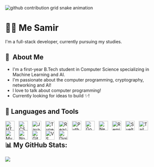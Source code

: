<picture>
  <source media="(prefers-color-scheme: dark)" srcset="https://raw.githubusercontent.com/samocodes/samocodes/output/github-contribution-grid-snake-dark.svg">
  <source media="(prefers-color-scheme: light)" srcset="https://raw.githubusercontent.com/samocodes/samocodes/output/github-contribution-grid-snake.svg">
  <img alt="github contribution grid snake animation" src="https://raw.githubusercontent.com/samocodes/samocodes/output/github-contribution-grid-snake.svg">
</picture>

# 🏄‍♂️ Me Samir
I'm a full-stack developer, currently pursuing my studies.

## :space_invader: &nbsp;About Me
- I'm a first-year B.Tech student in Computer Science specializing in Machine Learning and AI.
- I'm passionate about the computer programming, cryptography, networking and AI!
- I love to talk about computer programming!
- Currently looking for ideas to build ✨!

## 🧰 Languages and Tools

<img align="left" alt="HTML" width="30px" style="padding-right:10px;" src="https://cdn.jsdelivr.net/gh/devicons/devicon/icons/html5/html5-plain.svg" />
<img align="left" alt="CSS" width="30px" style="padding-right:10px;" src="https://cdn.jsdelivr.net/gh/devicons/devicon/icons/css3/css3-plain.svg" />
<img align="left" alt="JavaScript" width="30px" style="padding-right:10px;" src="https://cdn.jsdelivr.net/gh/devicons/devicon/icons/javascript/javascript-plain.svg" />
<img align="left" alt="TypeScript" width="30px" style="padding-right:10px;" src="https://cdn.jsdelivr.net/gh/devicons/devicon/icons/typescript/typescript-original.svg" />
<img align="left" alt="React" width="30px" style="padding-right:10px;" src="https://cdn.jsdelivr.net/gh/devicons/devicon/icons/react/react-original.svg" />
<img align="left" alt="Python" width="30px" style="padding-right:10px;" src="https://cdn.simpleicons.org/python/3776AB" />
<img align="left" alt="Go" width="30px" style="padding-right:10px;" src="https://cdn.jsdelivr.net/gh/devicons/devicon/icons/go/go-original-wordmark.svg" />
<img align="left" alt="Next" width="30px" style="padding-right:10px;" src="https://cdn.simpleicons.org/next.js/fff" />
<img align="left" alt="Remix" width="30px" style="padding-right:10px;" src="https://cdn.simpleicons.org/remix/fff" />
<img align="left" alt="Svelte" width="30px" style="padding-right:10px;" src="https://cdn.jsdelivr.net/gh/devicons/devicon/icons/svelte/svelte-original.svg" />
<img align="left" alt="Tailwind" width="30px" style="padding-right:10px;" src="https://cdn.simpleicons.org/tailwindcss/06B6D4" />      
<img align="left" alt="MySQL" width="30px" style="padding-right:10px;" src="https://cdn.jsdelivr.net/gh/devicons/devicon/icons/mysql/mysql-original.svg" />      
<img align="left" alt="NodeJS" width="30px" style="padding-right:10px;" src="https://cdn.jsdelivr.net/gh/devicons/devicon/icons/nodejs/nodejs-original.svg" />
<img align="left" alt="Github" width="30px" style="padding-right:10px;" src="https://cdn.simpleicons.org/github/fff" />
<img align="left" alt="VS Code" width="30px" style="padding-right:10px;" src="https://cdn.simpleicons.org/visualstudiocode/007ACC" />
<img align="left" alt="Digital Ocean" width="30px" style="padding-right:10px;" src="https://cdn.simpleicons.org/digitalocean" />

<br>
<br>

## 📊 My GitHub Stats:
![](https://github-readme-stats.vercel.app/api?username=samocodes&show_icons=true&hide_border=false&title_color=ff652f&icon_color=FFE400&bg_color=09131B&text_color=ffffff&border_color=0c1a25)<br/>
